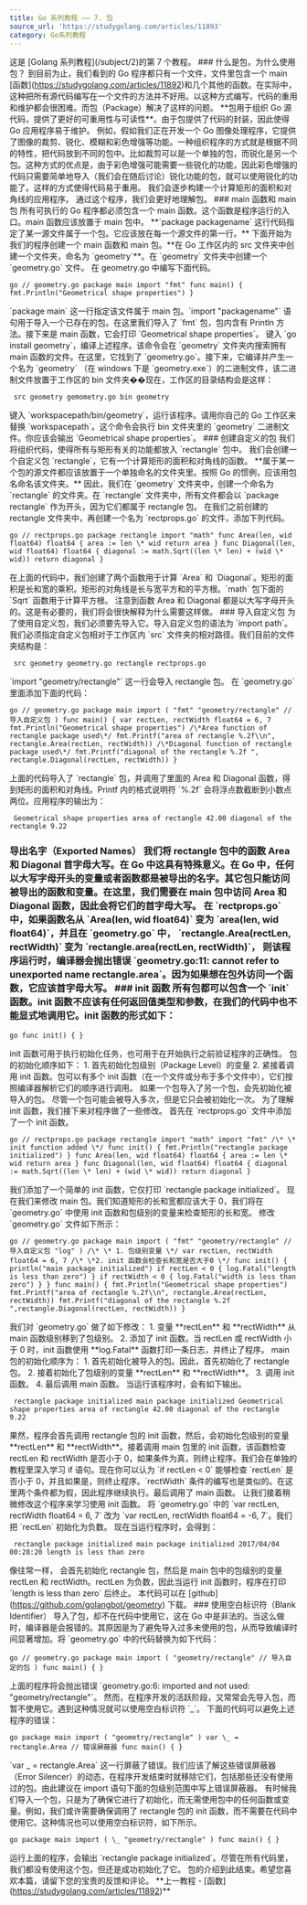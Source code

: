 ```yaml
---
title: Go 系列教程 —— 7. 包
source_url: 'https://studygolang.com/articles/11893'
category: Go系列教程
---
```

这是 \[Golang 系列教程\](/subject/2)的第 7 个教程。 ### 什么是包，为什么使用包？ 到目前为止，我们看到的 Go 程序都只有一个文件，文件里包含一个 main \[函数\](https://studygolang.com/articles/11892)和几个其他的函数。在实际中，这种把所有源代码编写在一个文件的方法并不好用。以这种方式编写，代码的重用和维护都会很困难。而包（Package）解决了这样的问题。 \*\*包用于组织 Go 源代码，提供了更好的可重用性与可读性\*\*。由于包提供了代码的封装，因此使得 Go 应用程序易于维护。 例如，假如我们正在开发一个 Go 图像处理程序，它提供了图像的裁剪、锐化、模糊和彩色增强等功能。一种组织程序的方式就是根据不同的特性，把代码放到不同的包中。比如裁剪可以是一个单独的包，而锐化是另一个包。这种方式的优点是，由于彩色增强可能需要一些锐化的功能，因此彩色增强的代码只需要简单地导入（我们会在随后讨论）锐化功能的包，就可以使用锐化的功能了。这样的方式使得代码易于重用。 我们会逐步构建一个计算矩形的面积和对角线的应用程序。 通过这个程序，我们会更好地理解包。 ### main 函数和 main 包 所有可执行的 Go 程序都必须包含一个 main 函数。这个函数是程序运行的入口。main 函数应该放置于 main 包中。 \*\*\`package packagename\` 这行代码指定了某一源文件属于一个包。它应该放在每一个源文件的第一行。\*\* 下面开始为我们的程序创建一个 main 函数和 main 包。\*\*在 Go 工作区内的 src 文件夹中创建一个文件夹，命名为 \`geometry\`\*\*。在 \`geometry\` 文件夹中创建一个 \`geometry.go\` 文件。 在 geometry.go 中编写下面代码。 
```
go // geometry.go package main import "fmt" func main() { fmt.Println("Geometrical shape properties") } 
```
 \`package main\` 这一行指定该文件属于 main 包。\`import "packagename"\` 语句用于导入一个已存在的包。在这里我们导入了 \`fmt\` 包，包内含有 Println 方法。接下来是 main 函数，它会打印 \`Geometrical shape properties\`。 键入 \`go install geometry\`，编译上述程序。该命令会在 \`geometry\` 文件夹内搜索拥有 main 函数的文件。在这里，它找到了 \`geometry.go\`。接下来，它编译并产生一个名为 \`geometry\` （在 windows 下是 \`geometry.exe\`）的二进制文件，该二进制文件放置于工作区的 bin 文件夹��现在，工作区的目录结构会是这样： 
```
 src geometry gemometry.go bin geometry 
```
 键入 \`workspacepath/bin/geometry\`，运行该程序。请用你自己的 Go 工作区来替换 \`workspacepath\`。这个命令会执行 bin 文件夹里的 \`geometry\` 二进制文件。你应该会输出 \`Geometrical shape properties\`。 ### 创建自定义的包 我们将组织代码，使得所有与矩形有关的功能都放入 \`rectangle\` 包中。 我们会创建一个自定义包 \`rectangle\`，它有一个计算矩形的面积和对角线的函数。 \*\*属于某一个包的源文件都应该放置于一个单独命名的文件夹里。按照 Go 的惯例，应该用包名命名该文件夹。\*\* 因此，我们在 \`geometry\` 文件夹中，创建一个命名为 \`rectangle\` 的文件夹。在 \`rectangle\` 文件夹中，所有文件都会以 \`package rectangle\` 作为开头，因为它们都属于 rectangle 包。 在我们之前创建的 rectangle 文件夹中，再创建一个名为 \`rectprops.go\` 的文件，添加下列代码。 
```
go // rectprops.go package rectangle import "math" func Area(len, wid float64) float64 { area := len \* wid return area } func Diagonal(len, wid float64) float64 { diagonal := math.Sqrt((len \* len) + (wid \* wid)) return diagonal } 
```
 在上面的代码中，我们创建了两个函数用于计算 \`Area\` 和 \`Diagonal\`。矩形的面积是长和宽的乘积。矩形的对角线是长与宽平方和的平方根。\`math\` 包下面的 \`Sqrt\` 函数用于计算平方根。 注意到函数 Area 和 Diagonal 都是以大写字母开头的。这是有必要的，我们将会很快解释为什么需要这样做。 ### 导入自定义包 为了使用自定义包，我们必须要先导入它。导入自定义包的语法为 \`import path\`。我们必须指定自定义包相对于工作区内 \`src\` 文件夹的相对路径。我们目前的文件夹结构是： 
```
 src geometry geometry.go rectangle rectprops.go 
```
 \`import "geometry/rectangle"\` 这一行会导入 rectangle 包。 在 \`geometry.go\` 里面添加下面的代码： 
```
go // geometry.go package main import ( "fmt" "geometry/rectangle" // 导入自定义包 ) func main() { var rectLen, rectWidth float64 = 6, 7 fmt.Println("Geometrical shape properties") /\*Area function of rectangle package used\*/ fmt.Printf("area of rectangle %.2f\\n", rectangle.Area(rectLen, rectWidth)) /\*Diagonal function of rectangle package used\*/ fmt.Printf("diagonal of the rectangle %.2f ", rectangle.Diagonal(rectLen, rectWidth)) } 
```
 上面的代码导入了 \`rectangle\` 包，并调用了里面的 Area 和 Diagonal 函数，得到矩形的面积和对角线。Printf 内的格式说明符 \`%.2f\` 会将浮点数截断到小数点两位。应用程序的输出为： 
```
 Geometrical shape properties area of rectangle 42.00 diagonal of the rectangle 9.22 
```
 ### 导出名字（Exported Names） 我们将 rectangle 包中的函数 Area 和 Diagonal 首字母大写。在 Go 中这具有特殊意义。在 Go 中，任何以大写字母开头的变量或者函数都是被导出的名字。其它包只能访问被导出的函数和变量。在这里，我们需要在 main 包中访问 Area 和 Diagonal 函数，因此会将它们的首字母大写。 在 \`rectprops.go\` 中，如果函数名从 \`Area(len, wid float64)\` 变为 \`area(len, wid float64)\`，并且在 \`geometry.go\` 中， \`rectangle.Area(rectLen, rectWidth)\` 变为 \`rectangle.area(rectLen, rectWidth)\`， 则该程序运行时，编译器会抛出错误 \`geometry.go:11: cannot refer to unexported name rectangle.area\`。因为如果想在包外访问一个函数，它应该首字母大写。 ### init 函数 所有包都可以包含一个 \`init\` 函数。init 函数不应该有任何返回值类型和参数，在我们的代码中也不能显式地调用它。init 函数的形式如下： 
```
go func init() { } 
```
 init 函数可用于执行初始化任务，也可用于在开始执行之前验证程序的正确性。 包的初始化顺序如下： 1. 首先初始化包级别（Package Level）的变量 2. 紧接着调用 init 函数。包可以有多个 init 函数（在一个文件或分布于多个文件中），它们按照编译器解析它们的顺序进行调用。 如果一个包导入了另一个包，会先初始化被导入的包。 尽管一个包可能会被导入多次，但是它只会被初始化一次。 为了理解 init 函数，我们接下来对程序做了一些修改。 首先在 \`rectprops.go\` 文件中添加了一个 init 函数。 
```
go // rectprops.go package rectangle import "math" import "fmt" /\* \* init function added \*/ func init() { fmt.Println("rectangle package initialized") } func Area(len, wid float64) float64 { area := len \* wid return area } func Diagonal(len, wid float64) float64 { diagonal := math.Sqrt((len \* len) + (wid \* wid)) return diagonal } 
```
 我们添加了一个简单的 init 函数，它仅打印 \`rectangle package initialized\`。 现在我们来修改 main 包。我们知道矩形的长和宽都应该大于 0，我们将在 \`geometry.go\` 中使用 init 函数和包级别的变量来检查矩形的长和宽。 修改 \`geometry.go\` 文件如下所示： 
```
go // geometry.go package main import ( "fmt" "geometry/rectangle" // 导入自定义包 "log" ) /\* \* 1. 包级别变量 \*/ var rectLen, rectWidth float64 = 6, 7 /\* \*2. init 函数会检查长和宽是否大于0 \*/ func init() { println("main package initialized") if rectLen < 0 { log.Fatal("length is less than zero") } if rectWidth < 0 { log.Fatal("width is less than zero") } } func main() { fmt.Println("Geometrical shape properties") fmt.Printf("area of rectangle %.2f\\n", rectangle.Area(rectLen, rectWidth)) fmt.Printf("diagonal of the rectangle %.2f ",rectangle.Diagonal(rectLen, rectWidth)) } 
```
 我们对 \`geometry.go\` 做了如下修改： 1. 变量 \*\*rectLen\*\* 和 \*\*rectWidth\*\* 从 main 函数级别移到了包级别。 2. 添加了 init 函数。当 rectLen 或 rectWidth 小于 0 时，init 函数使用 \*\*log.Fatal\*\* 函数打印一条日志，并终止了程序。 main 包的初始化顺序为： 1. 首先初始化被导入的包。因此，首先初始化了 rectangle 包。 2. 接着初始化了包级别的变量 \*\*rectLen\*\* 和 \*\*rectWidth\*\*。 3. 调用 init 函数。 4. 最后调用 main 函数。 当运行该程序时，会有如下输出。 
```
 rectangle package initialized main package initialized Geometrical shape properties area of rectangle 42.00 diagonal of the rectangle 9.22 
```
 果然，程序会首先调用 rectangle 包的 init 函数，然后，会初始化包级别的变量 \*\*rectLen\*\* 和 \*\*rectWidth\*\*。接着调用 main 包里的 init 函数，该函数检查 rectLen 和 rectWidth 是否小于 0，如果条件为真，则终止程序。我们会在单独的教程里深入学习 if 语句。现在你可以认为 \`if rectLen < 0\` 能够检查 \`rectLen\` 是否小于 0，并且如果是，则终止程序。\`rectWidth\` 条件的编写也是类似的。在这里两个条件都为假，因此程序继续执行。最后调用了 main 函数。 让我们接着稍微修改这个程序来学习使用 init 函数。 将 \`geometry.go\` 中的 \`var rectLen, rectWidth float64 = 6, 7\` 改为 \`var rectLen, rectWidth float64 = -6, 7\`。我们把 \`rectLen\` 初始化为负数。 现在当运行程序时，会得到： 
```
 rectangle package initialized main package initialized 2017/04/04 00:28:20 length is less than zero 
```
 像往常一样， 会首先初始化 rectangle 包，然后是 main 包中的包级别的变量 rectLen 和 rectWidth。rectLen 为负数，因此当运行 init 函数时，程序在打印 \`length is less than zero\` 后终止。 本代码可以在 \[github\](https://github.com/golangbot/geometry) 下载。 ### 使用空白标识符（Blank Identifier） 导入了包，却不在代码中使用它，这在 Go 中是非法的。当这么做时，编译器是会报错的。其原因是为了避免导入过多未使用的包，从而导致编译时间显著增加。将 \`geometry.go\` 中的代码替换为如下代码： 
```
go // geometry.go package main import ( "geometry/rectangle" // 导入自定的包 ) func main() { } 
```
 上面的程序将会抛出错误 \`geometry.go:6: imported and not used: "geometry/rectangle"\`。 然而，在程序开发的活跃阶段，又常常会先导入包，而暂不使用它。遇到这种情况就可以使用空白标识符 \`\_\`。 下面的代码可以避免上述程序的错误： 
```
go package main import ( "geometry/rectangle" ) var \_ = rectangle.Area // 错误屏蔽器 func main() { } 
```
 \`var \_ = rectangle.Area\` 这一行屏蔽了错误。我们应该了解这些错误屏蔽器（Error Silencer）的动态，在程序开发结束时就移除它们，包括那些还没有使用过的包。由此建议在 import 语句下面的包级别范围中写上错误屏蔽器。 有时候我们导入一个包，只是为了确保它进行了初始化，而无需使用包中的任何函数或变量。例如，我们或许需要确保调用了 rectangle 包的 init 函数，而不需要在代码中使用它。这种情况也可以使用空白标识符，如下所示。 
```
go package main import ( \_ "geometry/rectangle" ) func main() { } 
```
 运行上面的程序，会输出 \`rectangle package initialized\`。尽管在所有代码里，我们都没有使用这个包，但还是成功初始化了它。 包的介绍到此结束。希望您喜欢本篇，请留下您的宝贵的反馈和评论。 \*\*上一教程 - \[函数\](https://studygolang.com/articles/11892)\*\*
